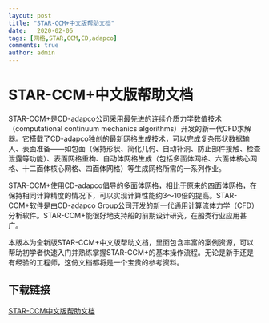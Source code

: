 ```yaml
---
layout: post
title: "STAR-CCM+中文版帮助文档"
date:   2020-02-06
tags: [网格,STAR,CCM,CD,adapco]
comments: true
author: admin
---
```

# STAR-CCM+中文版帮助文档

STAR-CCM+是CD-adapco公司采用最先进的连续介质力学数值技术（computational continuum mechanics algorithms）开发的新一代CFD求解器。它搭载了CD-adapco独创的最新网格生成技术，可以完成复杂形状数据输入、表面准备——如包面（保持形状、简化几何、自动补洞、防止部件接触、检查泄露等功能）、表面网格重构、自动体网格生成（包括多面体网格、六面体核心网格、十二面体核心网格、四面体网格）等生成网格所需的一系列作业。

STAR-CCM+使用CD-adapco倡导的多面体网格，相比于原来的四面体网格，在保持相同计算精度的情况下，可以实现计算性能约3～10倍的提高。STAR-CCM+软件是由CD-adapco Group公司开发的新一代通用计算流体力学（CFD）分析软件。STAR-CCM+能很好地支持船的前期设计研究，在船类行业应用甚广。

本版本为全新版STAR-CCM+中文版帮助文档，里面包含丰富的案例资源，可以帮助初学者快速入门并熟练掌握STAR-CCM+的基本操作流程。无论是新手还是有经验的工程师，这份文档都将是一个宝贵的参考资料。

## 下载链接

[STAR-CCM中文版帮助文档](https://pan.quark.cn/s/a734b8dbd695)
